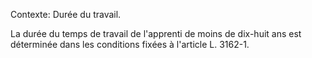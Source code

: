 Contexte: Durée du travail.

La durée du temps de travail de l'apprenti de moins de dix-huit ans est déterminée dans les conditions fixées à l'article L. 3162-1.